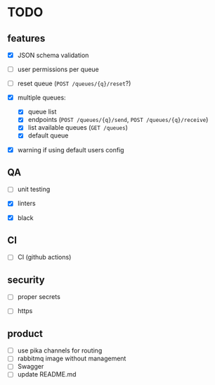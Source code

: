 # TODO

## features
- [x] JSON schema validation
- [ ] user permissions per queue
- [ ] reset queue (`POST /queues/{q}/reset`?)
- [x] multiple queues:
  - [x] queue list
  - [x] endpoints (`POST /queues/{q}/send`, `POST /queues/{q}/receive`)
  - [x] list available queues (`GET /queues`)
  - [x] default queue
- [x] warning if using default users config


## QA
- [ ] unit testing
- [x] linters
- [x] black


## CI
- [ ] CI (github actions)


## security
- [ ] proper secrets
- [ ] https


## product
- [ ] use pika channels for routing
- [ ] rabbitmq image without management
- [ ] Swagger
- [ ] update README.md
